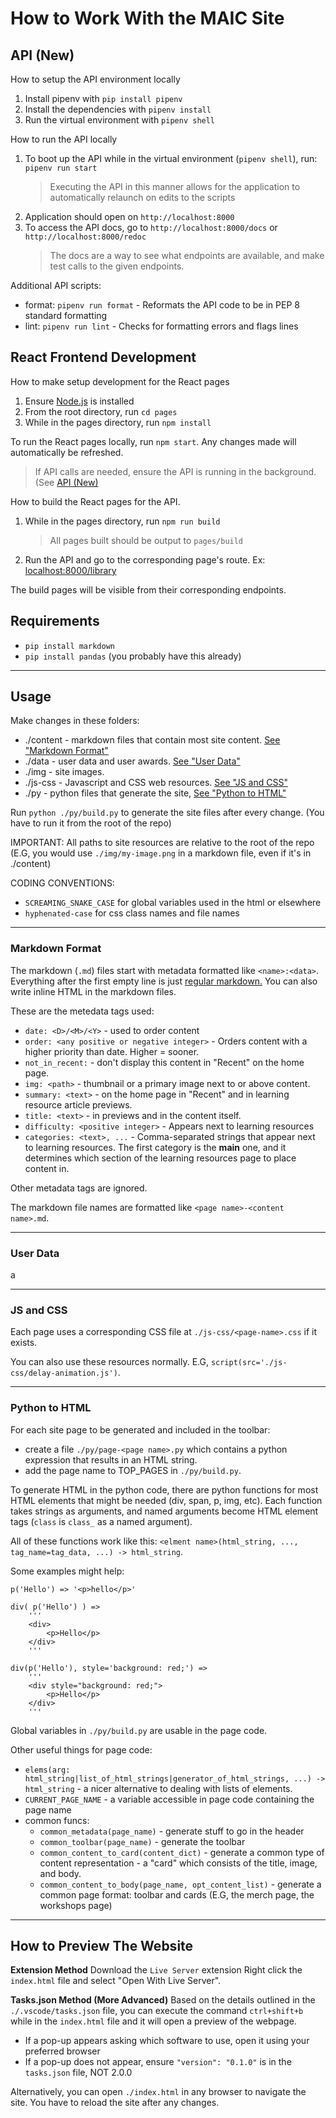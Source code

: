 # How to Work With the MAIC Site

## API (New)

How to setup the API environment locally

1. Install pipenv with `pip install pipenv`
2. Install the dependencies with `pipenv install`
3. Run the virtual environment with `pipenv shell`

How to run the API locally

1. To boot up the API while in the virtual environment (`pipenv shell`), run: `pipenv run start`
   > Executing the API in this manner allows for the application to automatically relaunch on edits to the scripts
2. Application should open on `http://localhost:8000`
3. To access the API docs, go to `http://localhost:8000/docs` or `http://localhost:8000/redoc`
   > The docs are a way to see what endpoints are available, and make test calls to the given endpoints.

Additional API scripts:

- format: `pipenv run format` - Reformats the API code to be in PEP 8 standard formatting
- lint: `pipenv run lint` - Checks for formatting errors and flags lines

## React Frontend Development

How to make setup development for the React pages

1. Ensure [Node.js](https://nodejs.org/en) is installed
2. From the root directory, run `cd pages`
3. While in the pages directory, run `npm install`

To run the React pages locally, run `npm start`. Any changes made will automatically be refreshed.

> If API calls are needed, ensure the API is running in the background. (See [API (New)](#api-new)

How to build the React pages for the API.

1. While in the pages directory, run `npm run build`
   > All pages built should be output to `pages/build`
2. Run the API and go to the corresponding page's route. Ex: [localhost:8000/library](http://localhost:8000/library)

The build pages will be visible from their corresponding endpoints.

## Requirements

- `pip install markdown`
- `pip install pandas` (you probably have this already)

---

## Usage

Make changes in these folders:

- ./content - markdown files that contain most site content. [See "Markdown Format"](#markdown-format)
- ./data - user data and user awards. [See "User Data"](#user-data)
- ./img - site images.
- ./js-css - Javascript and CSS web resources. [See "JS and CSS"](#js-and-css)
- ./py - python files that generate the site, [See "Python to HTML"](#python-to-html)

Run `python ./py/build.py` to generate the site files after every change. (You have to run it from the root of the repo)

IMPORTANT: All paths to site resources are relative to the root of the repo (E.G, you would use `./img/my-image.png` in a markdown file, even if it's in ./content)

CODING CONVENTIONS:

- `SCREAMING_SNAKE_CASE` for global variables used in the html or elsewhere
- `hyphenated-case` for css class names and file names

---

### Markdown Format

The markdown (`.md`) files start with metadata formatted like `<name>:<data>`. Everything after the first empty line is just [regular markdown.](https://www.markdownguide.org/cheat-sheet/) You can also write inline HTML in the markdown files.

These are the metedata tags used:

- `date: <D>/<M>/<Y>` - used to order content
- `order: <any positive or negative integer>` - Orders content with a higher priority than date. Higher = sooner.
- `not_in_recent:` - don't display this content in "Recent" on the home page.
- `img: <path>` - thumbnail or a primary image next to or above content.
- `summary: <text>` - on the home page in "Recent" and in learning resource article previews.
- `title: <text>` - in previews and in the content itself.
- `difficulty: <positive integer>` - Appears next to learning resources
- `categories: <text>, ...` - Comma-separated strings that appear next to learning resources. The first category is the **main** one, and it determines which section of the learning resources page to place content in.

Other metadata tags are ignored.

The markdown file names are formatted like `<page name>-<content name>.md`.

---

### User Data

a

---

### JS and CSS

Each page uses a corresponding CSS file at `./js-css/<page-name>.css` if it exists.

You can also use these resources normally. E.G, `script(src='./js-css/delay-animation.js')`.

---

### Python to HTML

For each site page to be generated and included in the toolbar:

- create a file `./py/page-<page name>.py` which contains a python expression that results in an HTML string.
- add the page name to TOP_PAGES in `./py/build.py`.

To generate HTML in the python code, there are python functions for most HTML elements that might be needed (div, span, p, img, etc). Each function takes strings as arguments, and named arguments become HTML element tags (`class` is `class_` as a named argument).

All of these functions work like this: `<elment name>(html_string, ..., tag_name=tag_data, ...) -> html_string`.

Some examples might help:

    p('Hello') => '<p>hello</p>'

    div( p('Hello') ) =>
        '''
        <div>
            <p>Hello</p>
        </div>
        '''

    div(p('Hello'), style='background: red;') =>
        '''
        <div style="background: red;">
            <p>Hello</p>
        </div>
        '''

Global variables in `./py/build.py` are usable in the page code.

Other useful things for page code:

- `elems(arg: html_string|list_of_html_strings|generator_of_html_strings, ...) -> html_string` - a nicer alternative to dealing with lists of elements.
- `CURRENT_PAGE_NAME` - a variable accessible in page code containing the page name
- common funcs:
  - `common_metadata(page_name)` - generate stuff to go in the header
  - `common_toolbar(page_name)` - generate the toolbar
  - `common_content_to_card(content_dict)` - generate a common type of content representation - a "card" which consists of the title, image, and body.
  - `common_content_to_body(page_name, opt_content_list)` - generate a common page format: toolbar and cards (E.G, the merch page, the workshops page)

---

## How to Preview The Website

**Extension Method**
Download the `Live Server` extension
Right click the `index.html` file and select "Open With Live Server".

**Tasks.json Method (More Advanced)**
Based on the details outlined in the `./.vscode/tasks.json` file, you can execute the command `ctrl+shift+b` while in the `index.html` file and it will open a preview of the webpage.

- If a pop-up appears asking which software to use, open it using your preferred browser
- If a pop-up does not appear, ensure `"version": "0.1.0"` is in the `tasks.json` file, NOT 2.0.0

Alternatively, you can open `./index.html` in any browser to navigate the site. You have to reload the site after any changes.
